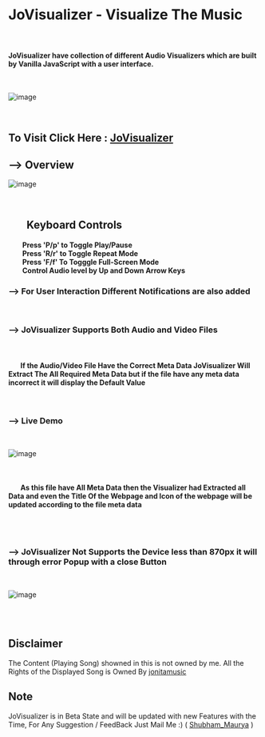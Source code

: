 # JoVisualizer - Visualize The Music
<br>

#### JoVisualizer have collection of different Audio Visualizers which are built by Vanilla JavaScript with a user interface.
<br>

![image](https://user-images.githubusercontent.com/65014926/192153226-b8757f28-6f24-4fbd-a856-03defb0556f1.png)

<br>

## To Visit Click Here : <a href = "#">JoVisualizer</a>


## --> Overview

![image](https://user-images.githubusercontent.com/65014926/192153433-e9f4277a-063c-43c0-94da-ff10a1d47ee4.png)

<br>

## &ensp;&ensp;&ensp; Keyboard Controls


####  &emsp;&emsp;Press 'P/p' to Toggle Play/Pause <br>&emsp;&emsp;Press 'R/r' to Toggle Repeat Mode<br>&emsp;&emsp;Press 'F/f' To Togggle Full-Screen Mode<br>&emsp;&emsp;Control Audio level by Up and Down Arrow Keys<br>

### --> For User Interaction Different Notifications are also added 
<br>

### --> JoVisualizer Supports Both Audio and Video Files 
<br>

#### &ensp;&ensp;&ensp; If the Audio/Video File Have the Correct Meta Data JoVisualizer Will Extract The All Required Meta Data but if the file have any meta data incorrect it will display the Default Value 
<br>

### --> Live Demo 

<br>

![image](https://user-images.githubusercontent.com/65014926/192154828-73e521e5-7d13-4ce6-a4ab-2c43a5656d57.png)

<br>

#### &ensp;&ensp;&ensp; As this file have All Meta Data then the Visualizer had Extracted all Data and even the Title Of the Webpage and Icon of the webpage will be updated according to the file meta data

<br> 

<br>

### --> JoVisualizer Not Supports the Device less than 870px it will through error Popup with a close Button 

<br>

![image](https://user-images.githubusercontent.com/65014926/192155642-16abae16-1f39-491a-8fb5-8fc0482f8a39.png)


<br>

<br>

## Disclaimer   
   
The Content (Playing Song) showned in this is not owned by me. All the Rights of the Displayed Song is Owned By <a href = "https://www.youtube.com/user/jonitamusic">jonitamusic</a>
   


      
   

## Note
 
JoVisualizer is in Beta State and will be updated with new Features with the Time, For Any Suggestion / FeedBack Just Mail Me :)  ( <a href = "mailto:shubhammaurya996633+work@gmail.com"> Shubham_Maurya</a> )